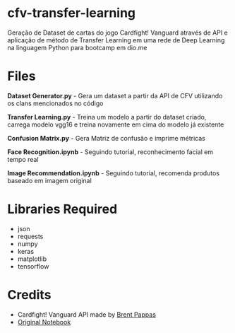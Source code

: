 # cfv-transfer-learning

Geração de Dataset de cartas do jogo Cardfight! Vanguard através de API e aplicação de método de Transfer Learning em uma rede de Deep Learning na linguagem Python para bootcamp em dio.me

# Files 

__Dataset Generator.py__ - Gera um dataset a partir da API de CFV utilizando os clans mencionados no código

__Transfer Learning.py__ - Treina um modelo a partir do dataset criado, carrega modelo vgg16 e treina novamente em cima do modelo já existente

__Confusion Matrix.py__ - Gera Matriz de confusão e imprime métricas

__Face Recognition.ipynb__ - Seguindo tutorial, reconhecimento facial em tempo real

__Image Recommendation.ipynb__ - Seguindo tutorial, recomenda produtos baseado em imagem original

# Libraries Required
- json
- requests
- numpy
- keras
- matplotlib
- tensorflow

# Credits
- Cardfight! Vanguard API made by [Brent Pappas](https://pappasbrent.com/)
- [Original Notebook](https://colab.research.google.com/github/kylemath/ml4a-guides/blob/master/notebooks/transfer-learning.ipynb)
